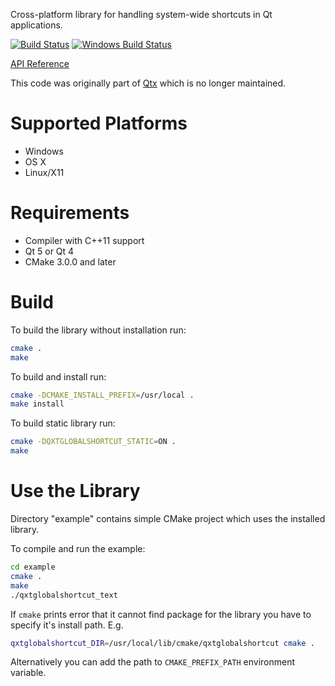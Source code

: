Cross-platform library for handling system-wide shortcuts in Qt applications.

[![Build Status](https://travis-ci.org/hluk/qxtglobalshortcut.svg?branch=master)](https://travis-ci.org/hluk/qxtglobalshortcut)
[![Windows Build Status](https://ci.appveyor.com/api/projects/status/github/hluk/qxtglobalshortcut?branch=master&svg=true)](https://ci.appveyor.com/project/hluk/qxtglobalshortcut)

[API Reference](https://codedocs.xyz/hluk/qxtglobalshortcut/classQxtGlobalShortcut.html)

This code was originally part of [Qtx](https://bitbucket.org/libqxt/libqxt/wiki/Home) which is no longer maintained.

# Supported Platforms

- Windows
- OS X
- Linux/X11

# Requirements

- Compiler with C++11 support
- Qt 5 or Qt 4
- CMake 3.0.0 and later

# Build

To build the library without installation run:

```bash
cmake .
make
```

To build and install run:

```bash
cmake -DCMAKE_INSTALL_PREFIX=/usr/local .
make install
```

To build static library run:

```bash
cmake -DQXTGLOBALSHORTCUT_STATIC=ON .
make
```

# Use the Library

Directory "example" contains simple CMake project which uses the installed library.

To compile and run the example:

```bash
cd example
cmake .
make
./qxtglobalshortcut_text
```

If `cmake` prints error that it cannot find package for the library you have to specify
it's install path. E.g.

```bash
qxtglobalshortcut_DIR=/usr/local/lib/cmake/qxtglobalshortcut cmake .
```

Alternatively you can add the path to `CMAKE_PREFIX_PATH` environment variable.

